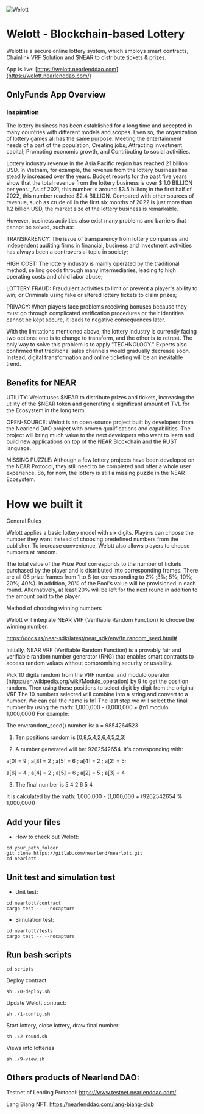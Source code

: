 ![Welott](https://pbs.twimg.com/media/FhrHbJpUUAA1m8R?format=jpg&name=4096x4096)

# Welott - Blockchain-based Lottery
Welott is a secure online lottery system, which employs smart contracts, Chainlink VRF Solution and $NEAR to distribute tickets & prizes.

App is live: [https://welott.nearlenddao.com](https://welott.nearlenddao.com/)  

## OnlyFunds App Overview

### Inspiration
The lottery business has been established for a long time and accepted in many countries with different models and scopes. Even so, the organization of lottery games all has the same purpose: Meeting the entertainment needs of a part of the population, Creating jobs; Attracting investment capital; Promoting economic growth, and Contributing to social activities.

Lottery industry revenue in the Asia Pacific region has reached 21 billion USD. In Vietnam, for example, the revenue from the lottery business has steadily increased over the years. Budget reports for the past five years show that the total revenue from the lottery business is over $ 1.0 BILLION per year. _As of 2021, this number is around $3.5 billion; in the first half of 2022, this number reached $2.4 BILLION. Compared with other sources of revenue, such as crude oil in the first six months of 2022 is just more than 1.2 billion USD, the market size of the lottery business is remarkable.

However, business activities also exist many problems and barriers that cannot be solved, such as:

TRANSPARENCY: The issue of transparency from lottery companies and independent auditing firms in financial, business and investment activities has always been a controversial topic in society;

HIGH COST: The lottery industry is mainly operated by the traditional method, selling goods through many intermediaries, leading to high operating costs and child labor abuse;

LOTTERY FRAUD: Fraudulent activities to limit or prevent a player's ability to win; or Criminals using fake or altered lottery tickets to claim prizes;

PRIVACY: When players face problems receiving bonuses because they must go through complicated verification procedures or their identities cannot be kept secure, it leads to negative consequences later.

With the limitations mentioned above, the lottery industry is currently facing two options: one is to change to transform, and the other is to retreat. The only way to solve this problem is to apply "TECHNOLOGY." Experts also confirmed that traditional sales channels would gradually decrease soon. Instead, digital transformation and online ticketing will be an inevitable trend.

## Benefits for NEAR
 
UTILITY: Welott uses $NEAR to distribute prizes and tickets, increasing the utility of the $NEAR token and generating a significant amount of TVL for the Ecosystem in the long term.

OPEN-SOURCE: Welott is an open-source project built by developers from the Nearlend DAO project with proven qualifications and capabilities. The project will bring much value to the next developers who want to learn and build new applications on top of the NEAR Blockchain and the RUST language.

MISSING PUZZLE: Although a few lottery projects have been developed on the NEAR Protocol, they still need to be completed and offer a whole user experience. So, for now, the lottery is still a missing puzzle in the NEAR Ecosystem.


# How we built it

General Rules

Welott applies a basic lottery model with six digits. Players can choose the number they want instead of choosing predefined numbers from the publisher. To increase convenience, Welott also allows players to choose numbers at random.

The total value of the Prize Pool corresponds to the number of tickets purchased by the player and is distributed into corresponding frames. There are all 06 prize frames from 1 to 6 (or corresponding to 2% ;3%; 5%; 10%; 20%; 40%). In addition, 20% of the Pool's value will be provisioned in each round. Alternatively, at least 20% will be left for the next round in addition to the amount paid to the player.

Method of choosing winning numbers

Welott will integrate NEAR VRF (Verifiable Random Function) to choose the winning number.

https://docs.rs/near-sdk/latest/near_sdk/env/fn.random_seed.html#

Initially, NEAR VRF (Verifiable Random Function) is a provably fair and verifiable random number generator (RNG) that enables smart contracts to access random values without compromising security or usability.

Pick 10 digits random from the VRF number and modulo operator (https://en.wikipedia.org/wiki/Modulo_operation) by 9 to get the position random. Then using those positions to select digit by digit from the original VRF
The 10 numbers selected will combine into a string and convert to a number. We can call the name is fn1
The last step we will select the final number by using the math: 1,000,000 - (1,000,000 + (fn1 modulo 1,000,000))
For example:

The env:random_seed() number is: a = 9854264523

1) Ten positions random is [0,8,5,4,2,6,4,5,2,3]

2) A number generated will be: 9262542654. It's corresponding with:

a[0] = 9 ; a[8] = 2 ; a[5] = 6 ; a[4] = 2 ; a[2] = 5;

a[6] = 4 ; a[4] = 2 ; a[5] = 6 ; a[2] = 5 ; a[3] = 4

3) The final number is 5 4 2 6 5 4

It is calculated by the math: 1,000,000 - (1,000,000 + (9262542654 % 1,000,000))

## Add your files

- How to check out Welott:

```
cd your_path_folder
git clone https://gitlab.com/nearlend/nearlott.git
cd nearlott
```

## Unit test and simulation test

- Unit test:
```
cd nearlott/contract
cargo test -- --nocapture
```

- Simulation test:
```
cd nearlott/tests
cargo test -- --nocapture
```

## Run bash scripts

```
cd scripts
```

Deploy contract: 
```
sh ./0-deploy.sh
```

Update Welott contract:
```
sh ./1-config.sh
```

Start lottery, close lottery, draw final number:
```
sh ./2-round.sh
```

Views info lotteries
```
sh ./9-view.sh
```

## Others products of Nearlend DAO:

Testnet of Lending Protocol: https://www.testnet.nearlenddao.com/

Lang Biang NFT: https://nearlenddao.com/lang-biang-club


